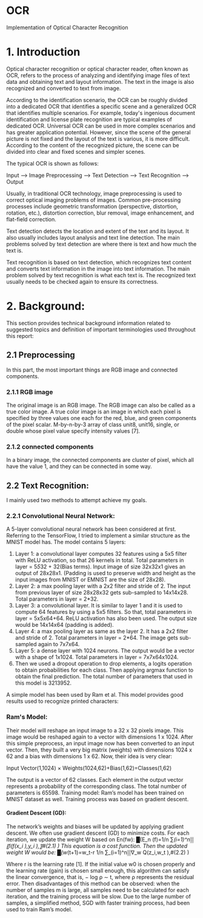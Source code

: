 # OCR
Implementation of Optical Character Recognition

# 1. Introduction
Optical character recognition or optical character reader, often known as OCR, refers to the process of analyzing and identifying image files of text data and obtaining text and layout information. The text in the image is also recognized and converted to text from image. 
 
According to the identification scenario, the OCR can be roughly divided into a dedicated OCR that identifies a specific scene and a generalized OCR that identifies multiple scenarios. For example, today's ingenious document identification and license plate recognition are typical examples of dedicated OCR. Universal OCR can be used in more complex scenarios and has greater application potential. However, since the scene of the general picture is not fixed and the layout of the text is various, it is more difficult. According to the content of the recognized picture, the scene can be divided into clear and fixed scenes and simpler scenes.
 
The typical OCR is shown as follows:
 
Input --> Image Preprocessing --> Text Detection --> Text Recognition --> Output
 
Usually, in traditional OCR technology, image preprocessing is used to correct optical imaging problems of images. Common pre-processing processes include geometric transformation (perspective, distortion, rotation, etc.), distortion correction, blur removal, image enhancement, and flat-field correction.
 
Text detection detects the location and extent of the text and its layout. It also usually includes layout analysis and text line detection. The main problems solved by text detection are where there is text and how much the text is.
 
Text recognition is based on text detection, which recognizes text content and converts text information in the image into text information. The main problem solved by text recognition is what each text is. The recognized text usually needs to be checked again to ensure its correctness.

# 2. Background:
This section provides technical background information related to suggested topics and definition of important terminologies used throughout this report:

## 2.1 Preprocessing
 In this part, the most important things are RGB image and connected components.
 ### 2.1.1 RGB image
 The original image is an RGB image. The RGB image can also be called as a true color image. A true color image is an image in which each pixel is specified by three values one each for the red, blue, and green components of the pixel scalar. M-by-n-by-3 array of class unit8, unit16, single, or double whose pixel value specify intensity values [7].
 ### 2.1.2 connected components
 In a binary image, the connected components are cluster of pixel, which all have the value 1, and they can be connected in some way.

## 2.2 Text Recognition:
I mainly used two methods to attempt achieve my goals. 
 ### 2.2.1 Convolutional Neural Network:
  A 5-layer convolutional neural network has been considered at first. Referring to the TensorFlow, I tried to implement a similar structure as the MNIST model has. The model contains 5 layers:
  1.	Layer 1: a convolutional layer computes 32 features using a 5x5 filter with ReLU activation, so that 26 kernels in total. Total parameters in layer = 5*5*32 + 32(Bias terms). Input image of size 32x32x1 gives an output of 28x28x1. (Padding is used to preserve width and height as the input images from MNIST or EMNIST are the size of 28x28).
2.	Layer 2: a max pooling layer with a 2x2 filter and stride of 2. The input from previous layer of size 28x28x32 gets sub-sampled to 14x14x28. Total parameters in layer = 2*32.
3.	Layer 3: a convolutional layer. It is similar to layer 1 and it is used to compute 64 features by using a 5x5 filters. So that, total parameters in layer = 5x5x64+64. ReLU activation has also been used. The output size would be 14x14x64 (padding is added).
4.	Layer 4: a max pooling layer as same as the layer 2. It has a 2x2 filter and stride of 2. Total parameters in layer = 2*64. The image gets sub-sampled again to 7x7x64.
5.	Layer 5: a dense layer with 1024 neurons. The output would be a vector with a shape of 1x1024. Total parameters in layer = 7x7x64x1024.
6.	Then we used a dropout operation to drop elements, a logits operation to obtain probabilities for each class. Then applying argmax function to obtain the final prediction.
The total number of parameters that used in this model is 3213952.

A simple model has been used by Ram et al. This model provides good results used to recognize printed characters:
 ### Ram's Model:
  Their model will reshape an input image to a 32 x 32 pixels image. This image would be reshaped again to a vector with dimensions 1 x 1024. After this simple preprocess, an input image now has been converted to an input vector. Then, they built a very big matrix (weights) with dimensions 1024 x 62 and a bias with dimensions 1 x 62. Now, their idea is very clear:

Input Vector(1,1024) × Weights(1024,62)+Bias(1,62)=Classes(1,62)

The output is a vector of 62 classes. Each element in the output vector represents a probability of the corresponding class.  The total number of parameters is 65598.
Training model:
Ram’s model has been trained on MNIST dataset as well. Training process was based on gradient descent.
#### Gradient Descent (GD):
The network’s weights and biases will be updated by applying gradient descent.
We often use gradient descent (GD) to minimize costs. For each iteration, we update the weight W based on En(fw):
█(E_n (f)=1/n ∑_(i=1)^n▒〖l(f(x_i ),y_i ),〗#(2.1) )
This equation is a cost function.
Then the updated weight W would be:
█(w_(t+1)=w_t-r 1/n ∑_(i=1)^n▒∇_w  Q(z_i,w_t ),#(2.2) )

Where r is the learning rate [1]. 
If the initial value w0 is chosen properly and the learning rate (gain) is chosen small enough, this algorithm can satisfy the linear convergence, that is, − log ρ ∼ t, where ρ represents the residual error.
Then disadvantages of this method can be observed: when the number of samples m is large, all samples need to be calculated for each iteration, and the training process will be slow. Due to the large number of samples, a simplified method, SGD with faster training process, had been used to train Ram’s model.

